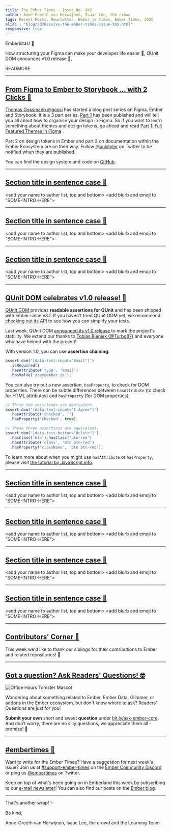 ```yaml
---
title: The Ember Times - Issue No. XXS
author: Anne-Greeth van Herwijnen, Isaac Lee, the crowd
tags: Recent Posts, Newsletter, Ember.js Times, Ember Times, 2020
alias : "blog/2020/xx/xx-the-ember-times-issue-XXX.html"
responsive: true
---
```


<SAYING-HELLO-IN-YOUR-FAVORITE-LANGUAGE> Emberistas! 🐹

How structuring your Figma can make your developer life easier 🎨,
QUnit DOM announces v1.0 release 🎂,

READMORE

---

## [From Figma to Ember to Storybook … with 2 Clicks 🎨](https://gos.si/blog/from-figma-to-ember-to-storybook-with-2-clicks/)

[Thomas Gossmann @gossi](https://github.com/gossi) has started a blog post series on Figma, Ember and Storybook. It is a 3 part series. [Part 1](https://gos.si/blog/full-featured-themes-in-figma/) has been published and will tell you all about how to organise your design in Figma. So if you want to learn something about themes and design tokens, go ahead and read  [Part 1: Full Featured Themes in Figma](https://gos.si/blog/full-featured-themes-in-figma/) .

Part 2 on design tokens in Ember and part 3 on documentation within the Ember Ecosystem are on their way. Follow [@unistyler](https://twitter.com/unistyler) on Twitter to be notified when they are published. 

You can find the design system and code on [GitHub](https://github.com/gossi/hokulea).

---

## [Section title in sentence case 🐹](#section-url)

<change section title emoji>
<consider adding some bold to your paragraph>

<add your name to author list, top and bottom>
<add blurb and emoji to "SOME-INTRO-HERE">

---

## [Section title in sentence case 🐹](#section-url)

<change section title emoji>
<consider adding some bold to your paragraph>

<add your name to author list, top and bottom>
<add blurb and emoji to "SOME-INTRO-HERE">

---

## [Section title in sentence case 🐹](#section-url)

<change section title emoji>
<consider adding some bold to your paragraph>

<add your name to author list, top and bottom>
<add blurb and emoji to "SOME-INTRO-HERE">

---

## [QUnit DOM celebrates v1.0 release! 🎂](https://twitter.com/TobiasBieniek/status/1223998561605627904)

[QUnit DOM](https://github.com/simplabs/qunit-dom) provides **readable assertions for QUnit** and has been shipped with Ember since v3.1. If you haven't tried QUnit DOM yet, we recommend [checking out its API](https://github.com/simplabs/qunit-dom/blob/master/API.md) to see how you can simplify your tests.

Last week, QUnit DOM [announced its v1.0 release](https://twitter.com/TobiasBieniek/status/1223998561605627904) to mark the project's stability.
We extend our thanks to [Tobias Bieniek (@Turbo87)](https://github.com/Turbo87) and everyone who have helped with the project!

With version 1.0, you can use **assertion chaining**:

```javascript
assert.dom('[data-test-input="Email"]')
  .isRequired()
  .hasAttribute('type', 'email')
  .hasValue('zoey@ember.js');
```

You can also try out a new assertion, `hasProperty`, to check for DOM properties. There can be subtle differences between `hasAttribute` (to check for HTML attributes) and `hasProperty` (for DOM properties):

```javascript
// These two assertions are equivalent.
assert.dom('[data-test-input="I Agree"]')
  .hasAttribute('checked', '')
  .hasProperty('checked', true);

// These three assertions are equivalent.
assert.dom('[data-test-button="Delete"]')
  .hasClass('btn').hasClass('btn-red')
  .hasAttribute('class', 'btn btn-red')
  .hasProperty('className', 'btn btn-red');
```

To learn more about when you might use `hasAttribute` or `hasProperty`, please visit [the tutorial by JavaScript.info](https://javascript.info/dom-attributes-and-properties).

---

## [Section title in sentence case 🐹](#section-url)

<change section title emoji>
<consider adding some bold to your paragraph>

<add your name to author list, top and bottom>
<add blurb and emoji to "SOME-INTRO-HERE">

---

## [Section title in sentence case 🐹](#section-url)

<change section title emoji>
<consider adding some bold to your paragraph>

<add your name to author list, top and bottom>
<add blurb and emoji to "SOME-INTRO-HERE">

---

## [Section title in sentence case 🐹](#section-url)

<change section title emoji>
<consider adding some bold to your paragraph>

<add your name to author list, top and bottom>
<add blurb and emoji to "SOME-INTRO-HERE">

---

## [Section title in sentence case 🐹](#section-url)

<change section title emoji>
<consider adding some bold to your paragraph>

<add your name to author list, top and bottom>
<add blurb and emoji to "SOME-INTRO-HERE">

---

## [Contributors' Corner 👏](https://guides.emberjs.com/release/contributing/repositories/)

<p>This week we'd like to thank our siblings for their contributions to Ember and related repositories! 💖</p>

---

## [Got a question? Ask Readers' Questions! 🤓](https://docs.google.com/forms/d/e/1FAIpQLScqu7Lw_9cIkRtAiXKitgkAo4xX_pV1pdCfMJgIr6Py1V-9Og/viewform)

<div class="blog-row">
  <img class="float-right small transparent padded" alt="Office Hours Tomster Mascot" title="Readers' Questions" src="/images/tomsters/officehours.png" />

  <p>Wondering about something related to Ember, Ember Data, Glimmer, or addons in the Ember ecosystem, but don't know where to ask? Readers’ Questions are just for you!</p>

  <p><strong>Submit your own</strong> short and sweet <strong>question</strong> under <a href="https://bit.ly/ask-ember-core" target="rq">bit.ly/ask-ember-core</a>. And don’t worry, there are no silly questions, we appreciate them all - promise! 🤞</p>
</div>

---

## [#embertimes 📰](https://blog.emberjs.com/tags/newsletter.html)

Want to write for the Ember Times? Have a suggestion for next week's issue? Join us at [#support-ember-times](https://discordapp.com/channels/480462759797063690/485450546887786506) on the [Ember Community Discord](https://discordapp.com/invite/zT3asNS) or ping us [@embertimes](https://twitter.com/embertimes) on Twitter.

Keep on top of what's been going on in Emberland this week by subscribing to our [e-mail newsletter](https://the-emberjs-times.ongoodbits.com/)! You can also find our posts on the [Ember blog](https://emberjs.com/blog/tags/newsletter.html).

---

That's another wrap! ✨

Be kind,

Anne-Greeth van Herwijnen, Isaac Lee, the crowd and the Learning Team
